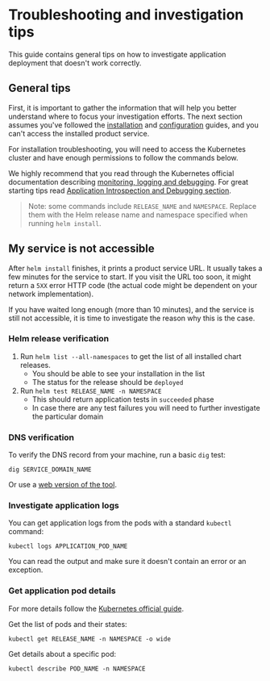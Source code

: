 # Troubleshooting and investigation tips

This guide contains general tips on how to investigate application deployment that doesn't work correctly.

## General tips

First, it is important to gather the information that will help you better understand where to focus your investigation efforts.
The next section assumes you've followed the [installation](INSTALLATION.md) and [configuration](CONFIGURATION.md) guides, and you can't access the installed product service. 

For installation troubleshooting, you will need to access the Kubernetes cluster and have enough permissions to follow the commands below.

We highly recommend that you read through the Kubernetes official documentation describing [monitoring, logging and debugging](https://kubernetes.io/docs/tasks/debug-application-cluster/). 
For great starting tips read [Application Introspection and Debugging section](https://kubernetes.io/docs/tasks/debug-application-cluster/debug-application-introspection/).

>Note: some commands include `RELEASE_NAME` and `NAMESPACE`. Replace them with the Helm release name and namespace specified when running `helm install`.

## My service is not accessible

After `helm install` finishes, it prints a product service URL. It usually takes a few minutes for the service to start. If
you visit the URL too soon, it might return a `5XX` error HTTP code (the actual code might be dependent on your network implementation).

If you have waited long enough (more than 10 minutes), and the service is still not accessible, it is time to investigate the reason why this is the case.

### Helm release verification 

1. Run `helm list --all-namespaces` to get the list of all installed chart releases.
    * You should be able to see your installation in the list
    * The status for the release should be `deployed`
2. Run `helm test RELEASE_NAME -n NAMESPACE`
    * This should return application tests in `succeeded` phase
    * In case there are any test failures you will need to further investigate the particular domain
   
### DNS verification

To verify the DNS record from your machine, run a basic `dig` test:

```shell
dig SERVICE_DOMAIN_NAME
```

Or use a [web version of the tool](https://toolbox.googleapps.com/apps/dig/).

### Investigate application logs

You can get application logs from the pods with a standard `kubectl` command:

```shell
kubectl logs APPLICATION_POD_NAME
```

You can read the output and make sure it doesn't contain an error or an exception.

### Get application pod details

For more details follow the [Kubernetes official guide](https://kubernetes.io/docs/tasks/debug-application-cluster/debug-application-introspection/).

Get the list of pods and their states:

```shell
kubectl get RELEASE_NAME -n NAMESPACE -o wide
```

Get details about a specific pod:

```shell
kubectl describe POD_NAME -n NAMESPACE
```
